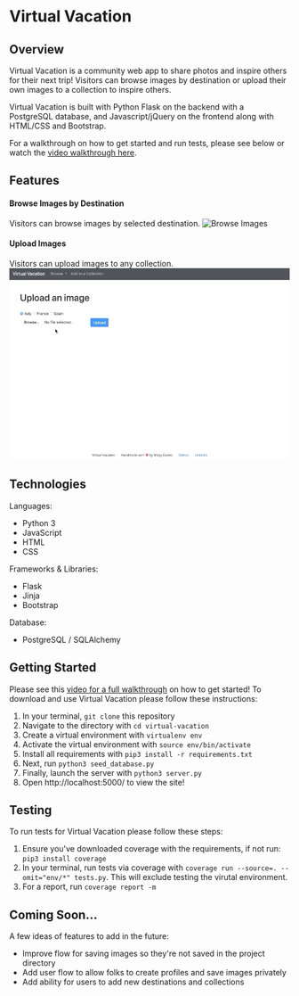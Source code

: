 # Virtual Vacation 
## Overview
Virtual Vacation is a community web app to share photos and inspire others
for their next trip! Visitors can browse images by destination or upload
their own images to a collection to inspire others. 

Virtual Vacation is built with Python Flask on the backend with a PostgreSQL database,
and Javascript/jQuery on the frontend along with HTML/CSS and Bootstrap. 

For a walkthrough on how to get started and run tests, please see below or watch the [video walkthrough here](https://youtu.be/UcnEG-yEbDo). 

## Features 
#### Browse Images by Destination  
Visitors can browse images by selected destination.
![Browse Images](/static/img/features/browse.gif)

#### Upload Images 
Visitors can upload images to any collection. 
![Upload Images](/static/img/features/upload.gif)

## Technologies
Languages:
- Python 3
- JavaScript
- HTML
- CSS

Frameworks & Libraries:
- Flask
- Jinja
- Bootstrap 

Database:
 - PostgreSQL / SQLAlchemy

## Getting Started  
Please see this [video for a full walkthrough](https://youtu.be/UcnEG-yEbDo) on how to get started!
To download and use Virtual Vacation please follow these instructions:
1. In your terminal, `git clone` this repository 
2. Navigate to the directory with `cd virtual-vacation`
3. Create a virtual environment with `virtualenv env`
4. Activate the virtual environment with `source env/bin/activate`
6. Install all requirements with `pip3 install -r requirements.txt`
7. Next, run `python3 seed_database.py`
8. Finally, launch the server with `python3 server.py`
9. Open http://localhost:5000/ to view the site!

## Testing
To run tests for Virtual Vacation please follow these steps: 

1. Ensure you've downloaded coverage with the requirements, if not run: `pip3 install coverage`
2. In your terminal, run tests via coverage with `coverage run --source=. --omit="env/*" tests.py`. This will exclude testing the virutal environment. 
3. For a report, run `coverage report -m`

## Coming Soon...
A few ideas of features to add in the future: 
- Improve flow for saving images so they're not saved in the project directory
- Add user flow to allow folks to create profiles and save images privately
- Add ability for users to add new destinations and collections 